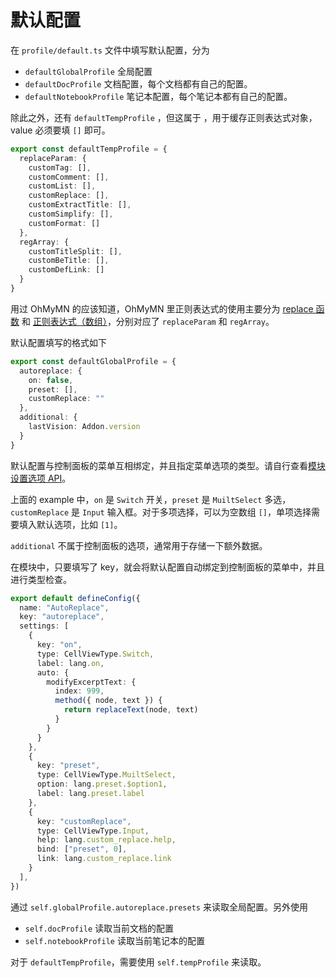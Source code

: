 # 默认配置
在 `profile/default.ts` 文件中填写默认配置，分为
- `defaultGlobalProfile` 全局配置
- `defaultDocProfile` 文档配置，每个文档都有自己的配置。
- `defaultNotebookProfile` 笔记本配置，每个笔记本都有自己的配置。

除此之外，还有 `defaultTempProfile` ，但这属于 <Badge type="warning" text="just ohmymn addon" />，用于缓存正则表达式对象，value 必须要填 `[]` 即可。
```ts
export const defaultTempProfile = {
  replaceParam: {
    customTag: [],
    customComment: [],
    customList: [],
    customReplace: [],
    customExtractTitle: [],
    customSimplify: [],
    customFormat: []
  },
  regArray: {
    customTitleSplit: [],
    customBeTitle: [],
    customDefLink: []
  }
}

```
用过 OhMyMN 的应该知道，OhMyMN 里正则表达式的使用主要分为 [replace 函数](../../guide/custom.md#replace-函数) 和 [正则表达式（数组）](../../guide/custom.md#正则表达式)，分别对应了 `replaceParam` 和 `regArray`。

默认配置填写的格式如下
```ts
export const defaultGlobalProfile = {
  autoreplace: {
    on: false,
    preset: [],
    customReplace: ""
  },
  additional: {
    lastVision: Addon.version
  }
}
```
默认配置与控制面板的菜单互相绑定，并且指定菜单选项的类型。请自行查看[模块设置选项 API](../../api/ohmymn/module.md)。

上面的 example 中，`on` 是 `Switch` 开关，`preset` 是 `MuiltSelect` 多选，`customReplace` 是 `Input` 输入框。对于多项选择，可以为空数组 `[]`，单项选择需要填入默认选项，比如 `[1]`。

`additional` 不属于控制面板的选项，通常用于存储一下额外数据。

在模块中，只要填写了 key，就会将默认配置自动绑定到控制面板的菜单中，并且进行类型检查。
```ts
export default defineConfig({
  name: "AutoReplace",
  key: "autoreplace",
  settings: [
    {
      key: "on",
      type: CellViewType.Switch,
      label: lang.on,
      auto: {
        modifyExcerptText: {
          index: 999,
          method({ node, text }) {
            return replaceText(node, text)
          }
        }
      }
    },
    {
      key: "preset",
      type: CellViewType.MuiltSelect,
      option: lang.preset.$option1,
      label: lang.preset.label
    },
    {
      key: "customReplace",
      type: CellViewType.Input,
      help: lang.custom_replace.help,
      bind: ["preset", 0],
      link: lang.custom_replace.link
    }
  ],
})
```

通过 `self.globalProfile.autoreplace.presets` 来读取全局配置。另外使用
- `self.docProfile` 读取当前文档的配置
- `self.notebookProfile` 读取当前笔记本的配置

对于 `defaultTempProfile`，需要使用 `self.tempProfile` 来读取。
